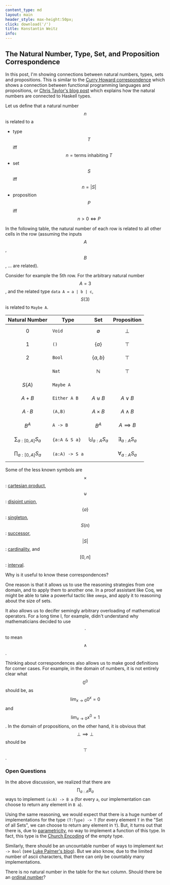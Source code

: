 ```yaml
---
content_type: md
layout: main
header_style: max-height:50px;
click: download('/')
title: Konstantin Weitz
info:
---
```


The Natural Number, Type, Set, and Proposition Correspondence
-------------------------------------------------------------

In this post, I'm showing connections between natural numbers, types, sets and
propositions. This is similar to the [Curry Howard correspondence][CURRY] which 
shows a connection between functional programming languages and propositions, or 
[Chris Taylor's blog post][CHRIS] which explains how the natural numbers are 
connected to Haskell types.

<!--more-->

Let us define that a natural number $$n$$ is related to a

- type $$T$$ iff $$ n = \text{terms inhabiting } T $$
- set $$S$$ iff $$ n = \vert S \vert $$
- proposition $$P$$ iff $$ n > 0 \iff P $$

In the following table, the natural number of each row is related to 
all other cells in the row (assuming the inputs $$A$$, $$B$$, ... are related).

Consider for example the 5th row.
For the arbitrary natural number $$A=3$$, and the related type `data A = a | b | c`,
$$ S(3) $$ is related to `Maybe A`.

Natural Number              | Type           | Set                        | Proposition
----------------------------|----------------|----------------------------|------------------
 $$ 0 $$                    | `Void`         | $$ \emptyset $$            | $$ \bot $$ 
 $$ 1 $$                    | `()`           | $$ \{ a \} $$              | $$ \top $$ 
 $$ 2 $$                    | `Bool`         | $$ \{ a,b \} $$            | $$ \top $$ 
                            | `Nat`          | $$ \mathbb{N} $$           | $$ \top $$
 $$ S(A) $$                 | `Maybe A`      |                            | 
 $$ A + B $$                | `Either A B`   | $$ A \uplus B $$           | $$ A \vee B $$
 $$ A \cdot B $$            | `(A,B)`        | $$ A \times B $$           | $$ A \wedge B $$
 $$ B^A $$                  | `A -> B`       | $$ B^A $$                  | $$ A \implies B $$
 $$ \sum_{a:[0,A]}{S_a}  $$ | `{a:A & S a}`  | $$ \biguplus_{a:A}{S_a} $$ | $$ \exists_{a:A}{S_a} $$
 $$ \prod_{a:[0,A]}{S_a} $$ | `(a:A) -> S a` |                            | $$ \forall_{a:A}{S_a} $$

Some of the less known symbols are
$$ \times $$:        [cartesian product][CROSS],
$$ \uplus $$:        [disjoint union][UPLUS],
$$ \{ a \} $$:       [singleton][SINGL],
$$ S(n) $$:          [successor][SUCC],
$$ \vert S \vert $$: [cardinality][CARD], and
$$ [0,n] $$:         [interval][INTV].

Why is it useful to know these correspondences? 

One reason is that it allows us to use the reasoning strategies from one domain,
and to apply them to another one. In a proof assistant like Coq, we might be
able to take a powerful tactic like `omega`, and apply it to reasoning about the
size of sets.

It also allows us to decifer semingly arbitrary overloading of mathematical
operators. For a long time I, for example, didn't understand why
mathematicians decided to use $$\cdot$$ to mean $$\wedge$$.

Thinking about correspondences also allows us to make good definitions for corner
cases. For example, in the domain of numbers, it is not entirely clear
what $$0^0$$ should be, as 
  $$\lim_{x \to 0}{0^x} = 0$$ and 
  $$\lim_{x \to 0}{x^0} = 1$$.
In the domain of propositions, on the other hand, it is obvious that
$$\bot \implies \bot$$ should be $$\top$$.

### Open Questions

In the above discussion, we realized that there are $$\prod_{a:A}{B_a}$$ ways
to implement `(a:A) -> B a` (for every `a`, our implementation can choose to
return any element in `B a`).

Using the same reasoning, we would expect that there is a huge number of 
implementations for the type `(T:Type) -> T` (for every element `T` in the 
"Set of all Sets", we can choose to return any element in `T`).
But, it turns out that there is, due to [parametricity][PARAM], no 
way to implement a function of this type. In fact, this type is the
[Church Encoding][CHURCH] of the empty type.

Similarly, there should be an uncountable number of ways to implement 
`Nat -> Bool` (see [Luke Palmer's blog][LUKE]). But we also know, due to the 
limited number of ascii characters, that there can only be countably many 
implementations.

There is no natural number in the table for the `Nat` column. Should there be an 
[ordinal number][ORDINAL]?

[CURRY]: http://en.wikipedia.org/wiki/Curry%E2%80%93Howard_correspondence
[CROSS]: http://en.wikipedia.org/wiki/Cartesian_product
[UPLUS]: http://en.wikipedia.org/wiki/Disjoint_union
[SINGL]: http://en.wikipedia.org/wiki/Singleton_(mathematics)
[SUCC]: http://en.wikipedia.org/wiki/Successor_function
[CARD]: http://en.wikipedia.org/wiki/Cardinality
[INTV]: http://en.wikipedia.org/wiki/Interval_(mathematics)
[PARAM]: http://en.wikipedia.org/wiki/Parametricity
[CHURCH]: http://en.wikipedia.org/wiki/Church_encoding
[LUKE]: http://lukepalmer.wordpress.com/2012/01/26/computably-uncountable/
[ORDINAL]: http://en.wikipedia.org/wiki/Ordinal_number
[CHRIS]: http://chris-taylor.github.io/blog/2013/02/10/the-algebra-of-algebraic-data-types/
